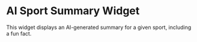 # AI Sport Summary Widget

This widget displays an AI-generated summary for a given sport, including a fun fact.
